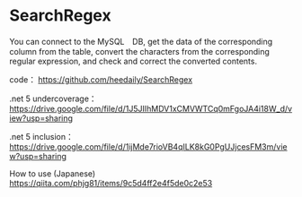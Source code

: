 # SearchRegex
You can connect to the MySQL　DB, get the data of the corresponding column from the table, 
convert the characters from the corresponding regular expression, and check and correct the converted contents.

code：
https://github.com/heedaily/SearchRegex

.net 5 undercoverage：
https://drive.google.com/file/d/1J5JIIhMDV1xCMVWTCq0mFgoJA4i18W_d/view?usp=sharing

.net 5 inclusion：
https://drive.google.com/file/d/1ijMde7rioVB4qILK8kG0PgUJjcesFM3m/view?usp=sharing


How to use (Japanese)
https://qiita.com/phjg81/items/9c5d4ff2e4f5de0c2e53
